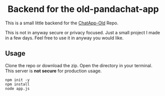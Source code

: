 # <h1 style="text-align: center">Backend for the old-pandachat-app</h1>

This is a small little backend for the [ChatApp-Old](https://github.com/AbdullahBRashid/ChatApp-Old) Repo.


This is not in anyway secure or privacy focused. Just a small project I made in a few days. Feel free to use it in anyway you would like.

## Usage

Clone the repo or download the zip.
Open the directory in your terminal.
This server is **not secure** for production usage.

    npm init -y
    npm install
    node app.js